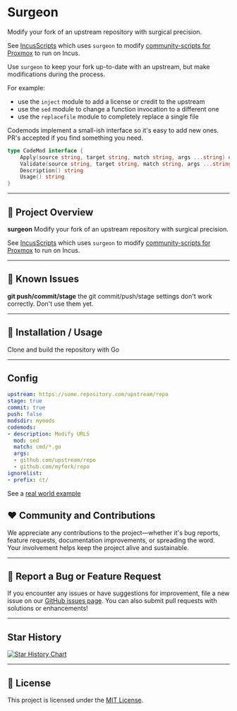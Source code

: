 # Surgeon

Modify your fork of an upstream repository with surgical precision.

See [IncusScripts](https://github.com/bketelsen/IncusScripts) which uses `surgeon`
to modify [community-scripts for Proxmox](https://github.com/community-scripts/ProxmoxVE)
to run on Incus.

Use `surgeon` to keep your fork up-to-date with an upstream, but make modifications during the process.

For example:

- use the `inject` module to add a license or credit to the upstream
- use the `sed` module to change a function invocation to a different one
- use the `replacefile` module to completely replace a single file

Codemods implement a small-ish interface so it's easy to add new ones. PR's accepted if you find something you need.

``` go
type CodeMod interface {
	Apply(source string, target string, match string, args ...string) error
	Validate(source string, target string, match string, args ...string) error
	Description() string
	Usage() string
}
```

---

## 🚀 Project Overview

**surgeon** Modify your fork of an upstream repository with surgical precision.

See [IncusScripts](https://github.com/bketelsen/IncusScripts) which uses `surgeon`
to modify [community-scripts for Proxmox](https://github.com/community-scripts/ProxmoxVE)
to run on Incus.

---

## 🚀 Known Issues

**git push/commit/stage** the git commit/push/stage settings don't work correctly. Don't use them yet.

---

## 🚀 Installation / Usage

Clone and build the repository with Go

---

## Config

``` yaml
upstream: https://some.repository.com/upstream/repo
stage: true
commit: true
push: false
modsdir: mymods
codemods:
- description: Modify URLS
  mod: sed
  match: cmd/*.go
  args:
  - github.com/upstream/repo
  - github.com/myfork/repo
ignorelist:
- prefix: ct/

```

See a [real world example](https://github.com/bketelsen/IncusScripts/blob/main/.surgeon.yaml)

## ❤️ Community and Contributions

We appreciate any contributions to the project—whether it's bug reports, feature requests, documentation improvements, or spreading the word. Your involvement helps keep the project alive and sustainable.

---

## 🤝 Report a Bug or Feature Request

If you encounter any issues or have suggestions for improvement, file a new issue on our [GitHub issues page](https://github.com/bketelsen/surgeon/issues). You can also submit pull requests with solutions or enhancements!

---

## Star History

[![Star History Chart](https://api.star-history.com/svg?repos=bketelsen/surgeon&type=Date)](https://star-history.com/#bketelsen/surgeon&Date)

---

## 📜 License

This project is licensed under the [MIT License](LICENSE).

